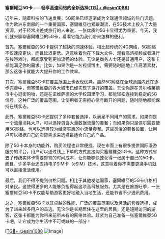 **塞爾維亞5G卡——畅享高速网络的全新选择[[TG💪+ @esim1088](https://t.me/s/esim1088)]**

近年来，随着科技的飞速发展，5G网络已经逐渐成为全球通信领域的热门话题。作为欧洲东南部的一个重要国家，塞爾維亞也紧跟潮流，在5G技术上投入了大量资源。对于经常出差或旅行的人来说，一张优质的5G卡显得尤为重要。今天，我们就来聊聊塞爾維亞的5G卡，看看它能为我们带来怎样的便利。

首先，塞爾維亞的5G卡提供了超快的网速体验。相比起传统的4G网络，5G网络不仅速度更快，而且延迟更低。这意味着你在下载大文件、观看高清视频或者进行在线游戏时，都能享受到更加流畅的体验。无论是商务人士还是普通用户，这张卡都能满足你的需求。比如，如果你是一名视频博主，需要随时随地上传高清素材，那么这张卡就能大大提升你的工作效率。

其次，塞爾維亞5G卡在覆盖范围上也表现优异。虽然5G网络在全球范围内还在逐步完善中，但塞爾維亞的各大城市已经实现了良好的覆盖。无论你是在贝尔格莱德市中心逛街购物，还是在诺维萨德的大学校园里学习，都能轻松连接到稳定的5G信号。这种广泛的覆盖范围，让使用者无需担心信号断开的问题，随时随地都能保持在线状态。

此外，塞爾維亞5G卡还提供了多种套餐选择，以满足不同用户的需求。如果你是一个流量消耗大户，可以选择包含大量数据流量的套餐；而如果你只是偶尔需要使用5G网络，也可以选择较为经济实惠的小流量套餐。这些灵活的套餐设置，让用户可以根据自己的实际需求来选择最适合自己的产品。

除了5G卡本身的功能外，购买流程也非常便捷。现在市面上有很多提供国际漫游服务的平台，用户可以通过线上下单的方式直接购买塞爾維亞5G卡。这种方式省去了传统实体卡需要邮寄的时间成本，让你能够快速获得一张属于自己的5G卡。而且，许多平台还支持电子SIM卡（eSIM）技术，这意味着你不需要更换手机就可以直接激活使用。

最后，我们不得不提到价格问题。相比于其他发达国家，塞爾維亞的5G卡价格相对亲民。这使得更多的人能够负担得起这项高科技服务。尤其是在旅游旺季，一张塞爾維亞5G卡不仅能帮助游客更好地融入当地生活，还能节省不少通讯费用。

总之，塞爾維亞5G卡以其卓越的性能、广泛的覆盖范围以及灵活的套餐选择，成为了越来越多用户的首选。无论你是长期居住在这里的居民，还是短期访问的游客，这张卡都能为你带来前所未有的网络体验。赶紧为自己准备一张塞爾維亞5G卡吧，让它成为你生活中不可或缺的一部分！

[[TG💪+ @esim1088](https://t.me/s/esim1088) ![Image](https://i.postimg.cc/4NQfJmqS/Snipaste-2025-05-13-00-14-12.png)]